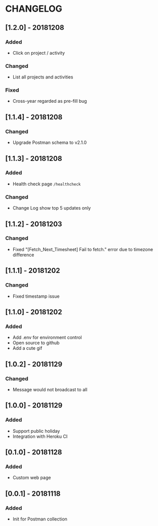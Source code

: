 # CHANGELOG

## [1.2.0] - 20181208
### Added
- Click on project / activity
### Changed
- List all projects and activities
### Fixed
- Cross-year regarded as pre-fill bug

## [1.1.4] - 20181208
### Changed
- Upgrade Postman schema to v2.1.0

## [1.1.3] - 20181208
### Added
- Health check page `/healthcheck`
### Changed
- Change Log show top 5 updates only

## [1.1.2] - 20181203
### Changed
- Fixed "[Fetch_Next_Timesheet] Fail to fetch." error due to timezone difference

## [1.1.1] - 20181202
### Changed
- Fixed timestamp issue

## [1.1.0] - 20181202
### Added
- Add .env for environment control
- Open source to github
- Add a cute gif

## [1.0.2] - 20181129
### Changed
- Message would not broadcast to all

## [1.0.0] - 20181129
### Added
- Support public holiday
- Integration with Heroku CI

## [0.1.0] - 20181128
### Added
- Custom web page

## [0.0.1] - 20181118
### Added
- Init for Postman collection